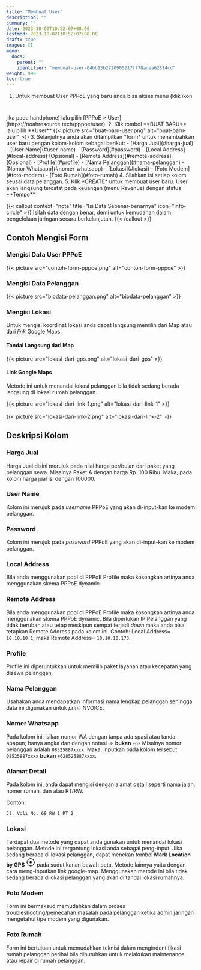 ```yaml
---
title: "Membuat User"
description: ""
summary: ""
date: 2023-10-02T10:52:07+08:00
lastmod: 2023-10-02T10:52:07+08:00
draft: true
images: []
menu:
  docs:
    parent: ""
    identifier: "membuat-user-04bb13b2720905217ff78adea62814cd"
weight: 999
toc: true
---
```


1. Untuk membuat User PPPoE yang baru anda bisa akses menu (klik ikon <svg xmlns="http://www.w3.org/2000/svg" width="24" height="24" fill="currentColor" class="bi bi-list" viewBox="0 0 16 16">
  <path fill-rule="evenodd" d="M2.5 12a.5.5 0 0 1 .5-.5h10a.5.5 0 0 1 0 1H3a.5.5 0 0 1-.5-.5zm0-4a.5.5 0 0 1 .5-.5h10a.5.5 0 0 1 0 1H3a.5.5 0 0 1-.5-.5zm0-4a.5.5 0 0 1 .5-.5h10a.5.5 0 0 1 0 1H3a.5.5 0 0 1-.5-.5z"/>
</svg> jika pada handphone) lalu pilih [PPPoE > User](https://noahresource.tech/pppoe/user).
2. Klik tombol **BUAT BARU** lalu pilih **User**
{{< picture src="buat-baru-user.png" alt="buat-baru-user" >}}
3. Selanjutnya anda akan ditampilkan *form* untuk menambahkan user baru dengan kolom-kolom sebagai berikut:
    - [Harga Jual](#harga-jual)
    - [User Name](#user-name)
    - [Password](#password)
    - [Local Address](#local-address) (Opsional)
    - [Remote Address](#remote-address) (Opsional)
    - [Profile](#profile)
    - [Nama Pelanggan](#nama-pelanggan)
    - [Nomor Whatsapp](#nomer-whatsapp)
    - [Lokasi](#lokasi)
    - [Foto Modem](#foto-modem)
    - [Foto Rumah](#foto-rumah)
4. Silahkan isi setiap kolom seusai data pelanggan.
5. Klik *CREATE* untuk membuat user baru. User akan langsung tercatat pada keuangan (menu Revenue) dengan status **Tempo**.

{{< callout context="note" title="Isi Data Sebenar-benarnya" icon="info-circle" >}}
Isilah data dengan benar, demi untuk kemudahan dalam pengelolaan jaringan secara berkelanjutan.
{{< /callout >}}

## Contoh Mengisi Form
### Mengisi Data User PPPoE
{{< picture src="contoh-form-pppoe.png" alt="contoh-form-pppoe" >}}

### Mengisi Data Pelanggan
{{< picture src="biodata-pelanggan.png" alt="biodata-pelanggan" >}}

### Mengisi Lokasi
Untuk mengisi koordinat lokasi anda dapat langsung memilih dari Map atau dari *link* Google Maps.
#### Tandai Langsung dari Map
{{< picture src="lokasi-dari-gps.png" alt="lokasi-dari-gps" >}}
#### Link Google Maps
Metode ini untuk menandai lokasi pelanggan bila tidak sedang berada langsung di
lokasi rumah pelanggan.

{{< picture src="lokasi-dari-link-1.png" alt="lokasi-dari-link-1" >}}
<br/><br/>
{{< picture src="lokasi-dari-link-2.png" alt="lokasi-dari-link-2" >}}

## Deskripsi Kolom
### Harga Jual
Harga Jual disini merujuk pada nilai harga per/bulan dari paket yang pelanggan sewa. Misalnya Paket A dengan harga Rp. 100 Ribu. Maka, pada kolom harga jual isi dengan 100000.

### User Name
Kolom ini merujuk pada *username* PPPoE yang akan di-input-kan ke modem pelanggan.

### Password
Kolom ini merujuk pada *password* PPPoE yang akan di-input-kan ke modem pelanggan.

### Local Address
Bila anda menggunakan pool di PPPoE Profile maka kosongkan artinya anda
menggunakan skema PPPoE dynamic.

### Remote Address
Bila anda menggunakan pool di PPPoE Profile maka kosongkan artinya anda menggunakan skema PPPoE dynamic. Bila diperlukan IP Pelanggan yang tidak berubah atau tetap meskipun sempat terjadi *down* maka anda bisa tetapkan Remote Address pada kolom ini. Contoh: Local Address= `10.10.10.1`, maka Remote Address= `10.10.10.173`.

### Profile
Profile ini diperuntukkan untuk memilih paket layanan atau kecepatan yang disewa pelanggan.

### Nama Pelanggan
Usahakan anda mendapatkan informasi nama lengkap pelanggan sehingga data ini digunakan untuk *print* INVOICE.

### Nomer Whatsapp
Pada kolom ini, isikan nomor WA dengan tanpa ada spasi atau tanda apapun; hanya angka dan dengan notasi `08` **bukan** `+62` Misalnya nomor pelanggan adalah `08525887xxxx`. Maka, inputkan pada kolom tersebut `08525887xxxx` **bukan** `+628525887xxxx`.

### Alamat Detail
Pada kolom ini, anda dapat mengisi dengan alamat detail seperti nama jalan, nomer rumah, dan atau RT/RW.

Contoh:

```html
Jl. Voli No. 69 RW 1 RT 2
```

### Lokasi
Terdapat dua metode yang dapat anda gunakan untuk menandai lokasi pelanggan. Metode ini tergantung lokasi anda sebagai peng-input. Jika sedang berada di lokasi pelanggan, dapat menekan tombol **Mark Location by GPS** <svg xmlns="http://www.w3.org/2000/svg" width="24" height="24" fill="currentColor" class="bi bi-crosshair" viewBox="0 0 16 16">
  <path d="M8.5.5a.5.5 0 0 0-1 0v.518A7.001 7.001 0 0 0 1.018 7.5H.5a.5.5 0 0 0 0 1h.518A7.001 7.001 0 0 0 7.5 14.982v.518a.5.5 0 0 0 1 0v-.518A7.001 7.001 0 0 0 14.982 8.5h.518a.5.5 0 0 0 0-1h-.518A7.001 7.001 0 0 0 8.5 1.018V.5Zm-6.48 7A6.001 6.001 0 0 1 7.5 2.02v.48a.5.5 0 0 0 1 0v-.48a6.001 6.001 0 0 1 5.48 5.48h-.48a.5.5 0 0 0 0 1h.48a6.002 6.002 0 0 1-5.48 5.48v-.48a.5.5 0 0 0-1 0v.48A6.001 6.001 0 0 1 2.02 8.5h.48a.5.5 0 0 0 0-1h-.48ZM8 10a2 2 0 1 0 0-4 2 2 0 0 0 0 4Z"/>
</svg> pada sudut kanan bawah peta. Metode lainnya yaitu dengan cara meng-inputkan link google-map. Menggunakan metode ini bila tidak sedang berada dilokasi pelanggan yang akan di tandai lokasi rumahnya.

### Foto Modem
Form ini bermaksud memudahkan dalam proses troubleshooting/pemecahan masalah pada pelanggan ketika admin jaringan mengetahui tipe modem yang digunakan.

### Foto Rumah
Form ini bertujuan untuk memudahkan teknisi dalam mengindentifikasi rumah pelanggan perihal bila dibutuhkan untuk melakukan maintenance atau repair di rumah pelanggan.
